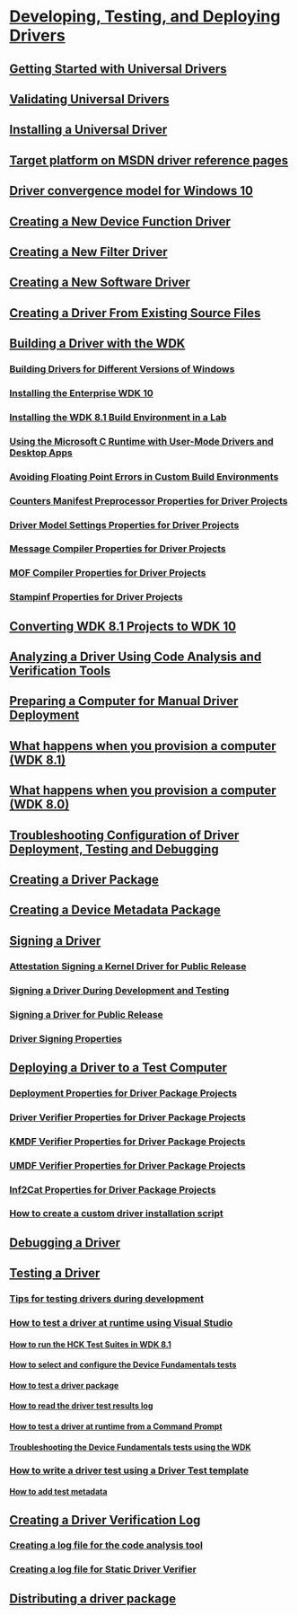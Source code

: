# [Developing, Testing, and Deploying Drivers](visual_studio_driver_development_environment.md)
## [Getting Started with Universal Drivers](getting_started_with_universal_drivers.md)
## [Validating Universal Drivers](validating_universal_drivers.md)
## [Installing a Universal Driver](installing_a_universal_driver.md)
## [Target platform on MSDN driver reference pages](windows_10_editions_for_universal_drivers.md)
## [Driver convergence model for Windows 10](driver_model_convergence.md)
## [Creating a New Device Function Driver](creating_a_new_driver.md)
## [Creating a New Filter Driver](creating_a_new_filter_driver.md)
## [Creating a New Software Driver](creating_a_new_software_driver.md)
## [Creating a Driver From Existing Source Files](creating_a_driver_from_existing_source_files.md)
## [Building a Driver with the WDK](building_a_driver.md)
### [Building Drivers for Different Versions of Windows](building_drivers_for_different_versions_of_windows.md)
### [Installing the Enterprise WDK 10](Installing_the_Enterprise_WDK.md) 
### [Installing the WDK 8.1 Build Environment in a Lab](installing_the_wdk_build_environment_in_a_lab.md)
### [Using the Microsoft C Runtime with User-Mode Drivers and Desktop Apps](using_the_microsoft_c_runtime_with_user_mode_drivers_and_apps.md)
### [Avoiding Floating Point Errors in Custom Build Environments](avoiding_floating_point_errors_in_custom_build_environments.md)
### [Counters Manifest Preprocessor Properties for Driver Projects](counters_manifest_preprocessor_properties_for_driver_projects.md)
### [Driver Model Settings Properties for Driver Projects](driver_model_settings_properties_for_driver_projects.md)
### [Message Compiler Properties for Driver Projects](message_compiler_properties_for_driver_projects.md)
### [MOF Compiler Properties for Driver Projects](mof_compiler_properties_for_driver_projects.md)
### [Stampinf Properties for Driver Projects](stampinf_properties_for_driver_projects.md)
## [Converting WDK 8.1 Projects to WDK 10](converting_wdk_8_1_projects_to_wdk_10.md)
## [Analyzing a Driver Using Code Analysis and Verification Tools](analyzing_driver_quality_by_using_code_analysis_tools.md)
## [Preparing a Computer for Manual Driver Deployment](preparing_a_computer_for_manual_driver_deployment.md)
## [What happens when you provision a computer (WDK 8.1)](what_happens_when_you_provision_a_computer__wdk_8_1_.md)
## [What happens when you provision a computer (WDK 8.0)](what_happens_when_you_provision_a_computer__wdk_8_0_.md)
## [Troubleshooting Configuration of Driver Deployment, Testing and Debugging](troubleshooting_configuration_of_driver_deployment__testing_and_debugging.md)
## [Creating a Driver Package](creating_a_driver_package.md)
## [Creating a Device Metadata Package](creating_a_device_metadata_package.md)
## [Signing a Driver](signing_a_driver.md)
### [Attestation Signing a Kernel Driver for Public Release](attestation_signing_a_kernel_driver_for_public_release.md)
### [Signing a Driver During Development and Testing](signing_a_driver_during_development_and_testing.md)
### [Signing a Driver for Public Release](signing_a_driver_for_public_release.md)
### [Driver Signing Properties](driver_signing_properties.md)
## [Deploying a Driver to a Test Computer](deploying_a_driver_to_a_test_computer.md)
### [Deployment Properties for Driver Package Projects](deployment_properties_for_driver_projects.md)
### [Driver Verifier Properties for  Driver Package Projects](driver_verifier_properties_for__driver_projects.md)
### [KMDF Verifier Properties for Driver Package Projects](kmdf_verifier_properties_for_driver_package_projects.md)
### [UMDF Verifier Properties for Driver Package Projects](umdf_verifier_properties_for_driver_package_projects.md)
### [Inf2Cat Properties for Driver Package Projects](inf2cat_properties_for_driver_package_projects.md)
### [How to create a custom driver installation script](create_a_custom_driver_installation_script.md)
## [Debugging a Driver](debugging_a_driver.md)
## [Testing a Driver](testing_a_driver.md)
### [Tips for testing drivers during development](strategies_for_testing_drivers_during_development.md)
### [How to test a driver at runtime using Visual Studio](testing_a_driver_at_runtime.md)
#### [How to run the HCK Test Suites in WDK 8.1](run_the_hck_test_suites_in_the_wdk.md)
#### [How to select and configure the Device Fundamentals tests](how_to_select_and_configure_the_device_fundamental_tests.md)
#### [How to test a driver package](test_a_driver_package.md)
#### [How to read the driver test results log](read_the_driver_test_results_log.md)
#### [How to test a driver at runtime from a Command Prompt](how_to_test_a_driver_at_runtime_from_a_command_prompt.md)
#### [Troubleshooting the Device Fundamentals tests using the WDK](troubleshooting_the_device_fundamental_tests.md)
### [How to write a driver test using a Driver Test template](how_to_write_a_driver_test_.md)
#### [How to add test metadata](to_add_test_metadata.md)
## [Creating a Driver Verification Log](creating_a_driver_verification_log.md)
### [Creating a log file for the code analysis tool](creating_a_log_file_for_the_code_analysis_tool.md)
### [Creating a log file for Static Driver Verifier](creating_a_log_file_for_static_driver_verifier.md)
## [Distributing a driver package](distributing_a_driver_package_win8.md)


<!--HONumber=Mar16_HO2-->


